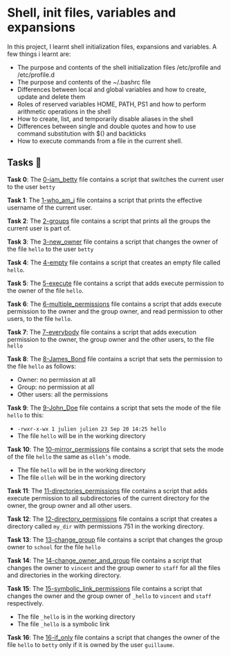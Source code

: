 #  Shell, init files, variables and expansions 

In this project, I learnt shell initialization files, expansions and variables. A few things i learnt are:
- The purpose and contents of the shell initialization files /etc/profile and /etc/profile.d
- The purpose and contents of the ~/.bashrc file
- Differences between local and global variables and how to create, update and delete them
- Roles of reserved variables HOME, PATH, PS1 and how to perform arithmetic operations in the shell
- How to create, list, and temporarily disable aliases in the shell
- Differences between single and double quotes and how to use command substitution with $() and backticks
- How to execute commands from a file in the current shell.

## Tasks :page_with_curl:

**Task 0**: The [0-iam_betty](./0-iam_betty) file contains a script that switches the current user to the user `betty`

**Task 1**: The [1-who_am_i](./1-who_am_i) file contains a script that prints the effective username of the current user.

**Task 2**: The [2-groups](./2-groups) file contains a script that prints all the groups the current user is part of.

**Task 3**: The [3-new_owner](./3-new_owner) file contains  a script that changes the owner of the file `hello` to the user `betty`

**Task 4**: The [4-empty](./4-empty) file contains a script that creates an empty file called `hello`.

**Task 5**: The [5-execute](./5-execute) file contains a script that adds execute permission to the owner of the file `hello`.

**Task 6**: The [6-multiple_permissions](./6-multiple_permissions) file contains a script that adds execute permission to the owner and the group owner, and read permission to other users, to the file `hello`.

**Task 7**: The [7-everybody](./7-everybody) file contains a script that adds execution permission to the owner, the group owner and the other users, to the file `hello`
 
**Task 8**: The [8-James_Bond](./8-James_Bond) file contains a script that sets the permission to the file `hello` as follows:

   * Owner: no permission at all
   * Group: no permission at all
   * Other users: all the permissions

**Task 9**: The [9-John_Doe](./9-John_Doe) file contains  a script that sets the mode of the file `hello` to this:

   * `-rwxr-x-wx 1 julien julien 23 Sep 20 14:25 hello`
   * The file `hello` will be in the working directory

**Task 10**: The [10-mirror_permissions](./10-mirror_permissions) file contains a script that sets the mode of the file `hello` the same as `olleh’s` mode.

   * The file `hello` will be in the working directory
   * The file `olleh` will be in the working directory

**Task 11**: The [11-directories_permissions](./11-directories_permissions) file contains a script that adds execute permission to all subdirectories of the current directory for the owner, the group owner and all other users.

**Task 12**: The [12-directory_permissions](./12-directory_permissions) file contains a script that creates a directory called `my_dir` with permissions 751 in the working directory.

**Task 13**: The [13-change_group](./13-change_group) file contains a script that changes the group owner to `school` for the file `hello`

**Task 14**: The [14-change_owner_and_group](./14-change_owner_and_group) file contains a script that changes the owner to `vincent` and the group owner to `staff` for all the files and directories in the working directory.

**Task 15**: The [15-symbolic_link_permissions](./15-symbolic_link_permissions) file contains a script that changes the owner and the group owner of `_hello` to `vincent` and `staff` respectively.

   * The file `_hello` is in the working directory
   * The file `_hello` is a symbolic link

**Task 16**: The [16-if_only](./16-if_only) file contains a script that changes the owner of the file `hello` to `betty` only if it is owned by the user `guillaume`.
